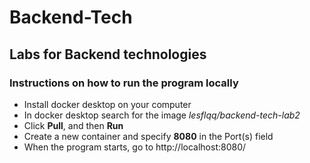# Backend-Tech
## Labs for Backend technologies

### Instructions on how to run the program locally
- Install docker desktop on your computer
- In docker desktop search for the image *lesflqq/backend-tech-lab2*
- Click **Pull**, and then **Run**
- Сreate a new container and specify **8080** in the Port(s) field
- When the program starts, go to http://localhost:8080/